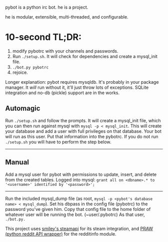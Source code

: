 pybot is a python irc bot. he is a project.

he is modular, extensible, multi-threaded, and configurable.


10-second TL;DR:
================

1. modify pybotrc with your channels and passwords.
2. Run `./setup.sh`. It will check for dependencies and create a mysql_init file.
3. `./bot.py pybotrc`
4. rejoice.

Longer explanation:
pybot requires mysqldb. It's probably in your package manager.
It _will_ run without it, it'll just throw lots of exceptions. SQLite integration and no-db (pickle) support are in the works.

Automagic
---------
Run `./setup.sh` and follow the prompts. It will create a mysql_init file, which you can then run against mysql with `mysql -p < mysql_init`. This will create your database and add a user with full privileges on that database. Your bot will run as this user.
Put that information into the pybotrc.
If you do not run `./setup.sh` you will have to perform the step below.
___
Manual
------
Add a mysql user for pybot with permissions to update, insert, and delete from the created tables.
Logged into mysql: `grant all on <dbname>.* to '<username>' identified by '<password>';`
___

Run the included mysql_dump file (as root, `mysql -p <pybot's database name> < mysql_dump`).
Set his dbpass in the config file (pybotrc) to the password you've given him. 
Copy that config file to the home folder of whatever user will be running the bot. (~user/.pybotrc)
As that user, `./bot.py.`


This project uses [smiley's steamapi](https://github.com/smiley/steamapi) for its steam integration, and [PRAW (python reddit API wrapper)](https://praw.readthedocs.org/en/latest/) for the redditinfo module.
